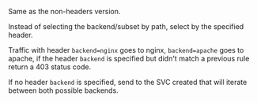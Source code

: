 Same as the non-headers version.

Instead of selecting the backend/subset by path, select by the specified header.

Traffic with header `backend=nginx` goes to nginx, `backend=apache` goes to apache, if the header `backend` is specified but didn't match a previous rule return a 403 status code.

If no header `backend` is specified, send to the SVC created that will iterate between both possible backends.
